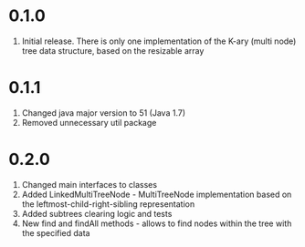 # 0.1.0

1. Initial release. There is only one implementation of the K-ary (multi node) tree data structure, 
   based on the resizable array

# 0.1.1

1. Changed java major version to 51 (Java 1.7)
2. Removed unnecessary util package

# 0.2.0

1. Changed main interfaces to classes
2. Added LinkedMultiTreeNode - MultiTreeNode implementation based on the leftmost-child-right-sibling representation
3. Added subtrees clearing logic and tests
4. New find and findAll methods - allows to find nodes within the tree with the specified data
